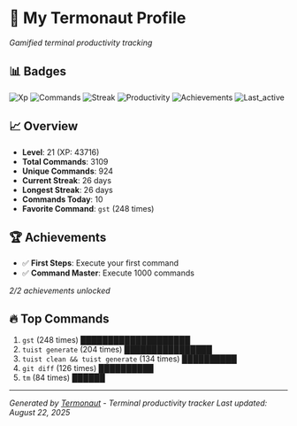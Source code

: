 # 🚀 My Termonaut Profile

*Gamified terminal productivity tracking*

## 📊 Badges

![Xp](https://img.shields.io/badge/XP-Level+21+%2843716%2F48400%29-blue?style=flat-square&logo=terminal&logoColor=white) ![Commands](https://img.shields.io/badge/Commands-3109-blue?style=flat-square&logo=terminal&logoColor=white) ![Streak](https://img.shields.io/badge/Streak-26+days-blue?style=flat-square&logo=terminal&logoColor=white) ![Productivity](https://img.shields.io/badge/Productivity-80.0%25-green?style=flat-square&logo=terminal&logoColor=white) ![Achievements](https://img.shields.io/badge/Achievements-5%2F10-blue?style=flat-square&logo=terminal&logoColor=white) ![Last_active](https://img.shields.io/badge/Last+Active-5h+ago-green?style=flat-square&logo=terminal&logoColor=white) 

## 📈 Overview

- **Level**: 21 (XP: 43716)
- **Total Commands**: 3109
- **Unique Commands**: 924
- **Current Streak**: 26 days
- **Longest Streak**: 26 days
- **Commands Today**: 10
- **Favorite Command**: `gst` (248 times)

## 🏆 Achievements

- ✅ **First Steps**: Execute your first command
- ✅ **Command Master**: Execute 1000 commands

*2/2 achievements unlocked*

## 🔥 Top Commands

1. `gst` (248 times) ████████████████████
2. `tuist generate` (204 times) ████████████████
3. `tuist clean && tuist generate` (134 times) ██████████
4. `git diff` (126 times) ██████████
5. `tm` (84 times) ██████

---

*Generated by [Termonaut](https://github.com/oiahoon/termonaut) - Terminal productivity tracker*
*Last updated: August 22, 2025*
